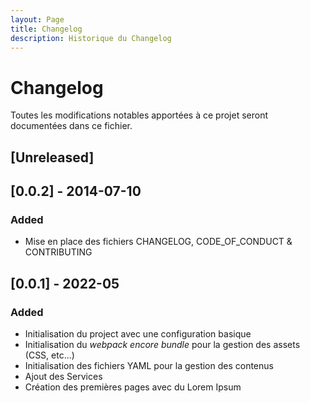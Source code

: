 ```yaml
---
layout: Page
title: Changelog
description: Historique du Changelog
---
```

# Changelog
Toutes les modifications notables apportées à ce projet seront documentées dans ce fichier.

## [Unreleased]
## [0.0.2] - 2014-07-10
### Added
- Mise en place des fichiers CHANGELOG, CODE_OF_CONDUCT & CONTRIBUTING

## [0.0.1] - 2022-05
### Added
- Initialisation du project avec une configuration basique
- Initialisation du *webpack encore bundle* pour la gestion des assets (CSS, etc...)
- Initialisation des fichiers YAML pour la gestion des contenus
- Ajout des Services
- Création des premières pages avec du Lorem Ipsum